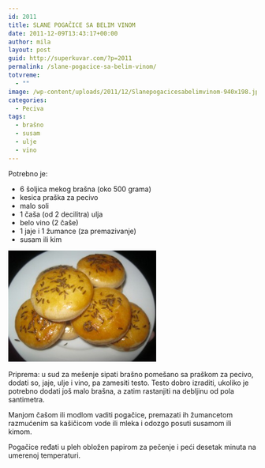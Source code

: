 ```yaml
---
id: 2011
title: SLANE POGAČICE SA BELIM VINOM
date: 2011-12-09T13:43:17+00:00
author: mila
layout: post
guid: http://superkuvar.com/?p=2011
permalink: /slane-pogacice-sa-belim-vinom/
totvreme:
  - ""
image: /wp-content/uploads/2011/12/Slanepogacicesabelimvinom-940x198.jpg
categories:
  - Peciva
tags:
  - brašno
  - susam
  - ulje
  - vino
---
```

Potrebno je:

  * 6 šoljica mekog brašna (oko 500 grama)
  * kesica praška za pecivo
  * malo soli
  * 1 čaša (od 2 decilitra) ulja
  * belo vino (2 čaše)
  * 1 jaje i 1 žumance (za premazivanje)
  * susam ili kim

<img class="alignnone size-medium wp-image-5937" src="/wp-content/uploads/2011/12/Slanepogacicesabelimvinom-300x225.jpg" alt="Slanepogacicesabelimvinom" width="300" height="225" /> 

Priprema: u sud za mešenje sipati brašno pomešano sa praškom za pecivo, dodati so, jaje, ulje i vino, pa zamesiti testo. Testo dobro izraditi, ukoliko je potrebno dodati još malo brašna, a zatim rastanjiti na debljinu od pola santimetra.

Manjom čašom ili modlom vaditi pogačice, premazati ih žumancetom razmućenim sa kašičicom vode ili mleka i odozgo posuti susamom ili kimom.

Pogačice ređati u pleh obložen papirom za pečenje i peći desetak minuta na umerenoj temperaturi.